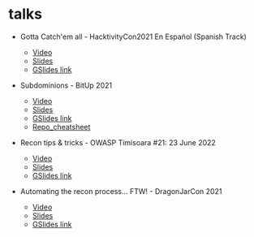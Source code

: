 # talks

- Gotta Catch'em all - HacktivityCon2021 En Español (Spanish Track)
  - [Video](https://www.youtube.com/watch?v=e4Xb-ZXH9iE)
  - [Slides](Gotta_ENG.pdf)
  - [GSlides link](https://docs.google.com/presentation/d/1Y9Sk3CIxyxR963B2RBZq67HvUvQIRxlW00pgX6Sp8YU/edit?usp=sharing)

- Subdominions - BitUp 2021
  - [Video](https://youtube.com/watch?v=efpL9KAW3Fo&t=193m)
  - [Slides](Subdominions_ENG.pdf)
  - [GSlides link](https://docs.google.com/presentation/d/1UmeC2XdIBNrliDQIzZO8JhE9PrT7ICaSo_PDsVlU4ZU/edit?usp=sharing)
  - [Repo_cheatsheet](https://github.com/six2dez/bitup2021_subdominions/blob/main/Cheatsheet.md)

- Recon tips & tricks - OWASP Timisoara #21: 23 June 2022
  - [Video](https://www.youtube.com/watch?v=nexoKFXReAw)
  - [Slides](Recon_tips_&_tricks.pdf)
  - [GSlides link](https://docs.google.com/presentation/d/1AbsZO7hk6mmYzJuKKT48AlM23438OoluIgMpPlXUDLk/edit?usp=sharing)
  
- Automating the recon process… FTW! - DragonJarCon 2021
  - [Video](https://www.youtube.com/watch?v=LqFtSxCgn9k)
  - [Slides](Automating_the_recon.pdf)
  - [GSlides link](https://docs.google.com/presentation/d/19GYdfNduBOE8iFJA1SJtF-c-xbo-6x1zBDuAec7UQeM/edit?usp=sharing)
